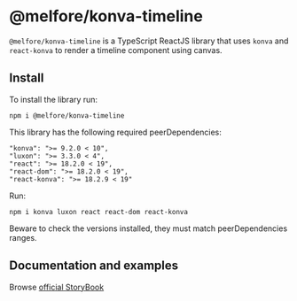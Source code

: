 # @melfore/konva-timeline

`@melfore/konva-timeline` is a TypeScript ReactJS library that uses `konva` and `react-konva` to render a timeline component using canvas.

## Install

To install the library run:

```
npm i @melfore/konva-timeline
```

This library has the following required peerDependencies:

```
"konva": ">= 9.2.0 < 10",
"luxon": ">= 3.3.0 < 4",
"react": ">= 18.2.0 < 19",
"react-dom": ">= 18.2.0 < 19",
"react-konva": ">= 18.2.9 < 19"
```

Run:

```
npm i konva luxon react react-dom react-konva
```

Beware to check the versions installed, they must match peerDependencies ranges.

## Documentation and examples

Browse <a href="https://melfore.github.io/konva-timeline">official StoryBook</a>
